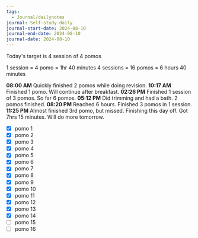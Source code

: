 ```yaml
---
tags:
  - Journal/dailynotes
journal: Self-study daily
journal-start-date: 2024-08-10
journal-end-date: 2024-08-10
journal-date: 2024-08-10
---
```

Today's target is 4 session of 4 pomos

1 session = 4 pomo = 1hr 40 minutes
4 sessions = 16 pomos = 6 hours 40 minutes

**08:00 AM** Quickly finished 2 pomos while doing revision.
**10:17 AM** Finished 1 pomo. Will continue after breakfast.
**02:26 PM** Finished 1 session of 3 pomos. So far 6 pomos.
**05:12 PM** Did trimming and had a bath. 2 pomos finished.
**08:20 PM** Reached 6 hours. Finished 3 pomos in 1 session.
**11:25 PM** Almost finished 3rd pomo, but missed. Finishing this day off. Got 7hrs 15 minutes. Will do more tomorrow.

- [x] pomo 1
- [x] pomo 2
- [x] pomo 3
- [x] pomo 4
- [x] pomo 5
- [x] pomo 6
- [x] pomo 7
- [x] pomo 8
- [x] pomo 9
- [x] pomo 10
- [x] pomo 11
- [x] pomo 12
- [x] pomo 13
- [x] pomo 14
- [ ] pomo 15
- [ ] pomo 16
